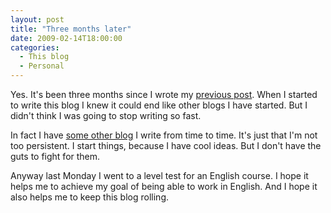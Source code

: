 ```yaml
---
layout: post
title: "Three months later"
date: 2009-02-14T18:00:00
categories:
  - This blog
  - Personal
---
```


Yes. It's been three months since I wrote my [previous post](/posts/2008-11-19-yahoo-declining-star-ii). When I started to write this blog I knew it could end like other blogs I have started. But I didn't think I was going to stop writing so fast.

In fact I have [some other blog](http://noigo.blogspot.com/) I write from time to time. It's just that I'm not too persistent. I start things, because I have cool ideas. But I don't have the guts to fight for them.

Anyway last Monday I went to a level test for an English course. I hope it helps me to achieve my goal of being able to work in English. And I hope it also helps me to keep this blog rolling.
